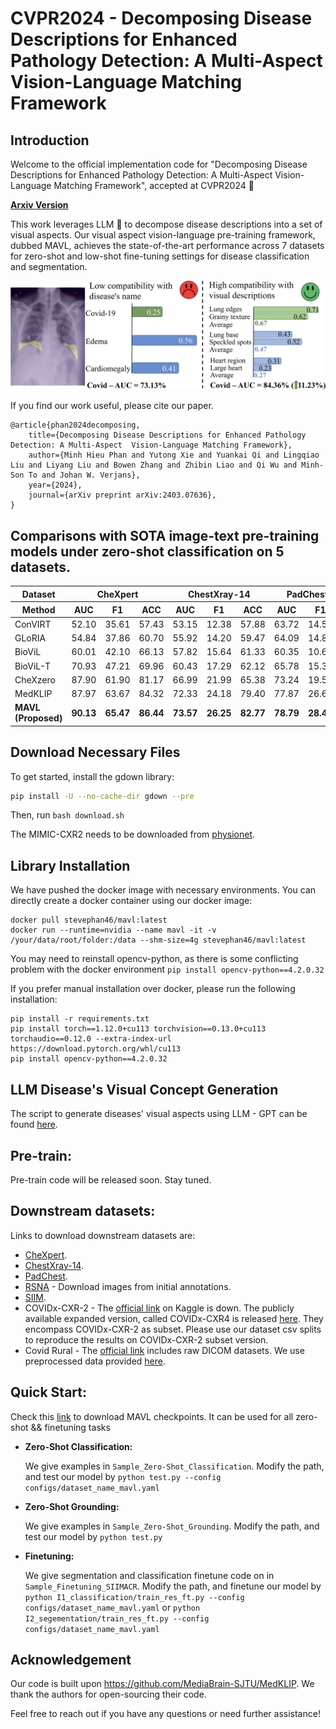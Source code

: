 # CVPR2024 - Decomposing Disease Descriptions for Enhanced Pathology Detection: A Multi-Aspect Vision-Language Matching Framework

## Introduction

Welcome to the official implementation code for "Decomposing Disease Descriptions for Enhanced Pathology Detection: A Multi-Aspect Vision-Language Matching Framework", accepted at CVPR2024 🎉

[**Arxiv Version**](https://arxiv.org/abs/2403.07636)

This work leverages LLM 🤖 to decompose disease descriptions into a set of visual aspects. Our visual aspect vision-language pre-training framework, dubbed MAVL, achieves the state-of-the-art performance across 7 datasets for zero-shot and low-shot fine-tuning settings for disease classification and segmentation.

<img width="848" src="src/overview_distance.jpg">

If you find our work useful, please cite our paper.

```
@article{phan2024decomposing,
    title={Decomposing Disease Descriptions for Enhanced Pathology Detection: A Multi-Aspect  Vision-Language Matching Framework}, 
    author={Minh Hieu Phan and Yutong Xie and Yuankai Qi and Lingqiao Liu and Liyang Liu and Bowen Zhang and Zhibin Liao and Qi Wu and Minh-Son To and Johan W. Verjans},
    year={2024},
    journal={arXiv preprint arXiv:2403.07636},
}
```
<h2>Comparisons with SOTA image-text pre-training models under zero-shot classification on 5 datasets.</h2>

<table>
<thead>
<tr>
    <th>Dataset</th>
    <th colspan="3"><strong>CheXpert</strong></th>
    <th colspan="3"><strong>ChestXray-14</strong></th>
    <th colspan="3"><strong>PadChest-seen</strong></th>
    <th colspan="3"><strong>RSNA Pneumonia</strong></th>
    <th colspan="3"><strong>SIIM-ACR</strong></th>
</tr>
<th> Method </th>
<th style="width: 250px;">AUC </th>
<th style="width: 250px;">F1 </th>
<th style="width: 250px;">ACC </th>
<th style="width: 250px;">AUC </th>
<th style="width: 250px;">F1 </th>
<th style="width: 250px;">ACC </th>
<th style="width: 250px;">AUC </th>
<th style="width: 250px;">F1 </th>
<th style="width: 250px;">ACC </th>
<th style="width: 250px;">AUC </th>
<th style="width: 250px;">F1 </th>
<th style="width: 250px;">ACC </th>
<th style="width: 250px;">AUC </th>
<th style="width: 250px;">F1 </th>
<th style="width: 250px;">ACC </th>
</tr>
</thead>
<tbody>
<tr>
<td>ConVIRT</td>
<td>52.10</td>
<td>35.61</td>
<td>57.43</td>
<td>53.15</td>
<td>12.38</td>
<td>57.88</td>
<td>63.72</td>
<td>14.56</td>
<td>73.47</td>
<td>79.21</td>
<td>55.67</td>
<td>75.08</td>
<td>64.25</td>
<td>42.87</td>
<td>53.42</td>
</tr>
<tr>
<td>GLoRIA</td>
<td>54.84</td>
<td>37.86</td>
<td>60.70</td>
<td>55.92</td>
<td>14.20</td>
<td>59.47</td>
<td>64.09</td>
<td>14.83</td>
<td>73.86</td>
<td>70.37</td>
<td>48.19</td>
<td>70.54</td>
<td>54.71</td>
<td>40.39</td>
<td>47.15</td>
</tr>
<tr>
<td>BioViL</td>
<td>60.01</td>
<td>42.10</td>
<td>66.13</td>
<td>57.82</td>
<td>15.64</td>
<td>61.33</td>
<td>60.35</td>
<td>10.63</td>
<td>70.48</td>
<td>84.12</td>
<td>54.59</td>
<td>74.43</td>
<td>70.28</td>
<td>46.45</td>
<td>68.22</td>
</tr>
<tr>
<td>BioViL-T</td>
<td>70.93</td>
<td>47.21</td>
<td>69.96</td>
<td>60.43</td>
<td>17.29</td>
<td>62.12</td>
<td>65.78</td>
<td>15.37</td>
<td>77.52</td>
<td>86.03</td>
<td>62.56</td>
<td>80.04</td>
<td>75.56</td>
<td>60.18</td>
<td>73.72</td>
</tr>
<tr>
<td>CheXzero</td>
<td>87.90</td>
<td>61.90</td>
<td>81.17</td>
<td>66.99</td>
<td>21.99</td>
<td>65.38</td>
<td>73.24</td>
<td>19.53</td>
<td>83.49</td>
<td>85.13</td>
<td>61.49</td>
<td>78.34</td>
<td>84.60</td>
<td>65.97</td>
<td>77.34</td>
</tr>
<tr>
<td>MedKLIP</td>
<td>87.97</td>
<td>63.67</td>
<td>84.32</td>
<td>72.33</td>
<td>24.18</td>
<td>79.40</td>
<td>77.87</td>
<td>26.63</td>
<td>92.44</td>
<td>85.94</td>
<td>62.57</td>
<td>79.97</td>
<td>89.79</td>
<td>72.73</td>
<td>83.99</td>
</tr>
<tr>
<td><strong>MAVL (Proposed)</strong></td>
<td><strong>90.13</strong></td>
<td><strong>65.47</strong></td>
<td><strong>86.44</strong></td>
<td><strong>73.57</strong></td>
<td><strong>26.25</strong></td>
<td><strong>82.77</strong></td>
<td><strong>78.79</strong></td>
<td><strong>28.48</strong></td>
<td><strong>92.56</strong></td>
<td><strong>86.31</strong></td>
<td><strong>65.26</strong></td>
<td><strong>81.28</strong></td>
<td><strong>92.04</strong></td>
<td><strong>77.95</strong></td>
<td><strong>87.14</strong></td>
</tr>
</tbody>
</table>


## Download Necessary Files
To get started, install the gdown library:
```bash
pip install -U --no-cache-dir gdown --pre
```

Then, run ```bash download.sh```

The MIMIC-CXR2 needs to be downloaded from [physionet](https://physionet.org/content/mimic-cxr-jpg/2.0.0/).

## Library Installation
We have pushed the docker image with necessary environments.
You can directly create a docker container using our docker image:
```
docker pull stevephan46/mavl:latest
docker run --runtime=nvidia --name mavl -it -v /your/data/root/folder:/data --shm-size=4g stevephan46/mavl:latest
```
You may need to reinstall opencv-python, as there is some conflicting problem with the docker environment  `pip install opencv-python==4.2.0.32`


If you prefer manual installation over docker, please run the following installation:
```
pip install -r requirements.txt
pip install torch==1.12.0+cu113 torchvision==0.13.0+cu113 torchaudio==0.12.0 --extra-index-url https://download.pytorch.org/whl/cu113
pip install opencv-python==4.2.0.32
```

## LLM Disease's Visual Concept Generation

The script to generate diseases' visual aspects using LLM - GPT can be found [here](Pretrain/concept_gen/concept_init.ipynb).

## Pre-train:

Pre-train code will be released soon. Stay tuned.

<!-- Our pre-train code is given in ```Pretrain```. 
* Run download.sh to download necessary files
* Modify the path in config file configs/MAVL_resnet.yaml, and ```python train_mavl.py``` to pre-train.

* Run `accelerate launch --multi_gpu --num_processes=4 --num_machines=1 --num_cpu_threads_per_process=8 train_MAVL.py --root /data/2019.MIMIC-CXR-JPG/2.0.0 --config configs/MAVL_resnet.yaml --bs 124 --num_workers 8`

Note: The reported results in our paper are obtained by pre-training on 4 x A100 for 60 epochs. We provided the checkpoint [here](Pretrain/data_file/DATA_Prepare.md).

We also conducted a lighter pre-training schedule with 2 x A100 for 40 epochs using mixed precision training, achieving similar zero-shot classification results. Checkpoints for this setup are also available [here](Pretrain/data_file/DATA_Prepare.md).

```
accelerate launch --multi_gpu --num_processes=2 --num_machines=1 --num_cpu_threads_per_process=8 --mixed_precision=fp16 train_MAVL.py --root /data/2019.MIMIC-CXR-JPG/2.0.0 --config configs/MAVL_short.yaml --bs 124 --num_workers 8
``` -->

## Downstream datasets:
Links to download downstream datasets are:
* [CheXpert](https://stanfordaimi.azurewebsites.net/datasets/8cbd9ed4-2eb9-4565-affc-111cf4f7ebe2).
* [ChestXray-14](https://nihcc.app.box.com/v/ChestXray-NIHCC/folder/36938765345).
* [PadChest](https://bimcv.cipf.es/bimcv-projects/padchest/).
* [RSNA](https://www.rsna.org/rsnai/ai-image-challenge/rsna-pneumonia-detection-challenge-2018) - Download images from initial annotations.
* [SIIM](https://www.kaggle.com/c/siim-acr-pneumothorax-segmentation/data?select=download_images.py).
* COVIDx-CXR-2 - The [official link](https://github.com/lindawangg/COVID-Net/blob/master/docs/COVIDx.md) on Kaggle is down. The publicly available expanded version, called COVIDx-CXR4 is released [here](https://www.kaggle.com/datasets/andyczhao/covidx-cxr2). They encompass COVIDx-CXR-2 as subset. Please use our dataset csv splits to reproduce the results on COVIDx-CXR-2 subset version.
* Covid Rural - The [official link](https://wiki.cancerimagingarchive.net/pages/viewpage.action?pageId=70226443) includes raw DICOM datasets. We use preprocessed data provided [here](https://github.com/haimingt/opacity_segmentation_covid_chest_X_ray/tree/master/covid_rural_annot).

## Quick Start:
Check this [link](Pretrain/data_file/DATA_Prepare.md) to download MAVL checkpoints. It can be used for all zero-shot && finetuning tasks 

* **Zero-Shot Classification:**
    
    We give examples in ```Sample_Zero-Shot_Classification```. Modify the path, and test our model by ```python test.py --config configs/dataset_name_mavl.yaml```
* **Zero-Shot Grounding:**
    
    We give examples in ```Sample_Zero-Shot_Grounding```. Modify the path, and test our model by ```python test.py```
* **Finetuning:**
    
    We give segmentation and classification finetune code on in ```Sample_Finetuning_SIIMACR```. Modify the path, and finetune our model by ```python I1_classification/train_res_ft.py --config configs/dataset_name_mavl.yaml``` or ```python I2_segementation/train_res_ft.py --config configs/dataset_name_mavl.yaml```


## Acknowledgement
Our code is built upon https://github.com/MediaBrain-SJTU/MedKLIP. We thank the authors for open-sourcing their code.

Feel free to reach out if you have any questions or need further assistance!
